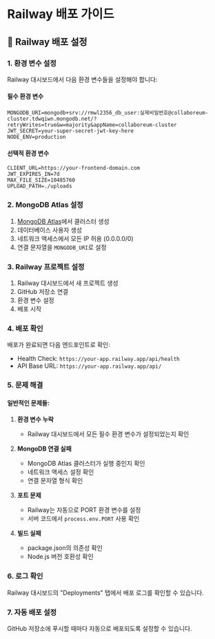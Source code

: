 # Railway 배포 가이드

## 🚀 Railway 배포 설정

### 1. 환경 변수 설정

Railway 대시보드에서 다음 환경 변수들을 설정해야 합니다:

#### 필수 환경 변수
```
MONGODB_URI=mongodb+srv://rmwl2356_db_user:실제비밀번호@collaboreum-cluster.tdwqiwn.mongodb.net/?retryWrites=true&w=majority&appName=collaboreum-cluster
JWT_SECRET=your-super-secret-jwt-key-here
NODE_ENV=production
```

#### 선택적 환경 변수
```
CLIENT_URL=https://your-frontend-domain.com
JWT_EXPIRES_IN=7d
MAX_FILE_SIZE=10485760
UPLOAD_PATH=./uploads
```

### 2. MongoDB Atlas 설정

1. [MongoDB Atlas](https://www.mongodb.com/atlas)에서 클러스터 생성
2. 데이터베이스 사용자 생성
3. 네트워크 액세스에서 모든 IP 허용 (0.0.0.0/0)
4. 연결 문자열을 `MONGODB_URI`로 설정

### 3. Railway 프로젝트 설정

1. Railway 대시보드에서 새 프로젝트 생성
2. GitHub 저장소 연결
3. 환경 변수 설정
4. 배포 시작

### 4. 배포 확인

배포가 완료되면 다음 엔드포인트로 확인:
- Health Check: `https://your-app.railway.app/api/health`
- API Base URL: `https://your-app.railway.app/api/`

### 5. 문제 해결

#### 일반적인 문제들:

1. **환경 변수 누락**
   - Railway 대시보드에서 모든 필수 환경 변수가 설정되었는지 확인

2. **MongoDB 연결 실패**
   - MongoDB Atlas 클러스터가 실행 중인지 확인
   - 네트워크 액세스 설정 확인
   - 연결 문자열 형식 확인

3. **포트 문제**
   - Railway는 자동으로 PORT 환경 변수를 설정
   - 서버 코드에서 `process.env.PORT` 사용 확인

4. **빌드 실패**
   - package.json의 의존성 확인
   - Node.js 버전 호환성 확인

### 6. 로그 확인

Railway 대시보드의 "Deployments" 탭에서 배포 로그를 확인할 수 있습니다.

### 7. 자동 배포 설정

GitHub 저장소에 푸시할 때마다 자동으로 배포되도록 설정할 수 있습니다.
